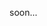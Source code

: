 <!---- 👋 Hi, I’m @RedIsGaming.
- 👀 I’m interested in Rust, Python and C#.
- 🌱 I’m currently learning Rust.
- 💞️ I’m looking to collaborate on something, DM me on DC instead.
- 📫 How to reach me: RedIsGaming#2705 on Discord.
--->
<!---
RedIsGaming/RedIsGaming is a ✨ special ✨ repository because its `README.md` (this file) appears on your GitHub profile.
You can click the Preview link to take a look at your changes.
--->
soon...
